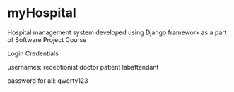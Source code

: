 # myHospital
Hospital management system developed using Django framework as a part of Software Project Course

Login Credentials

usernames:
receptionist
doctor
patient
labattendant

password for all:
qwerty123

